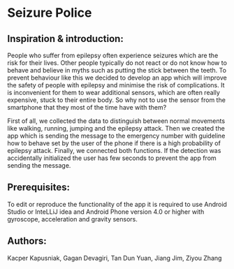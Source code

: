 # Seizure Police

## Inspiration & introduction:

People who suffer from epilepsy often experience seizures which are the risk for their lives. Other people typically do not react or do not know how to behave and believe in myths such as putting the stick between the teeth. To prevent behaviour like this we decided to develop an app which will improve the safety of people with epilepsy and minimise the risk of complications. It is inconvenient for them to wear additional sensors, which are often really expensive, stuck to their entire body. So why not to use the sensor from the smartphone that they most of the time have with them?

First of all, we collected the data to distinguish between normal movements like walking, running, jumping and the epilepsy attack. Then we created the app which is sending the message to the emergency number with guideline how to behave set by the user of the phone if there is a high probability of epilepsy attack. Finally, we connected both functions. If the detection was accidentally initialized the user has few seconds to prevent the app from sending the message.
## Prerequisites:

To edit or reproduce the functionality of the app it is required to use Android Studio  or InteLLiJ idea and Android Phone version 4.0 or higher with gyroscope, acceleration and gravity sensors.

## Authors:
Kacper Kapusniak,
Gagan Devagiri,
Tan Dun Yuan,
Jiang Jim,
Ziyou Zhang
